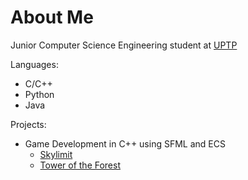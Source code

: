 # About Me

Junior Computer Science Engineering student at [UPTP](uptp.edu.py)

Languages:
  - C/C++
  - Python
  - Java

Projects:
  - Game Development in C++ using SFML and ECS
    - [Skylimit](https://github.com/pablolird/Skylimit)
    - [Tower of the Forest](https://github.com/pablolird/Tower-of-the-Forest)

<!---
cxn999/cxn999 is a ✨ special ✨ repository because its `README.md` (this file) appears on your GitHub profile.
You can click the Preview link to take a look at your changes.
--->
